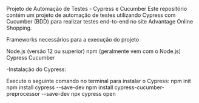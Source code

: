 Projeto de Automação de Testes - Cypress e Cucumber
Este repositório contém um projeto de automação de testes utilizando Cypress com Cucumber (BDD) para realizar testes end-to-end no site Advantage Online Shopping.

Frameworks necessários para a execução do projeto

Node.js (versão 12 ou superior)
npm (geralmente vem com o Node.js)
Cypress
Cucumber

-Instalação do Cypress:

Execute o seguinte comando no terminal para instalar o Cypress:
    npm init 
    npm install cypress --save-dev
    npm install cypress-cucumber-preprocessor --save-dev
    npx cypress open

